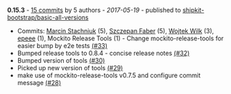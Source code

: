 **0.15.3** - [15 commits](https://github.com/mockito/mockito-release-tools-example/compare/v0.15.2...v0.15.3) by 5 authors - *2017-05-19* - published to [shipkit-bootstrap/basic-all-versions](https://bintray.com/shipkit/shipkit-bootstrap/basic-all-versions)
 - Commits: [Marcin Stachniuk](https://github.com/mstachniuk) (5), [Szczepan Faber](https://github.com/szczepiq) (5), [Wojtek Wilk](https://github.com/wwilk) (3), [epeee](https://github.com/epeee) (1), Mockito Release Tools (1) - Change mockito-release-tools for easier bump by e2e tests [(#33)](https://github.com/mockito/mockito-release-tools-example/pull/33)
 - Bumped release tools to 0.8.4 - concise release notes [(#32)](https://github.com/mockito/mockito-release-tools-example/pull/32)
 - Bumped version of tools [(#30)](https://github.com/mockito/mockito-release-tools-example/pull/30)
 - Picked up new version of tools [(#29)](https://github.com/mockito/mockito-release-tools-example/pull/29)
 - make use of mockito-release-tools v0.7.5 and configure commit message [(#28)](https://github.com/mockito/mockito-release-tools-example/pull/28)

